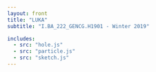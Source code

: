 ```yaml
---
layout: front
title: "LUKA"
subtitle: "I.BA_222_GENCG.H1901 - Winter 2019"

includes:
  - src: "hole.js"
  - src: "particle.js"
  - src: "sketch.js"
---
```

